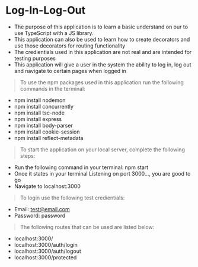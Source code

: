# Log-In-Log-Out

- The purpose of this application is to learn a basic understand on our to use TypeScript with a JS library.
- This application can also be used to learn how to create decorators and use those decorators for routing functionality
- The credientials used in this application are not real and are intended for testing purposes
- This application will give a user in the system the ability to log in, log out and navigate to certain pages when logged in

> To use the npm packages used in this application run the following commands in the terminal:

- npm install nodemon
- npm install concurrently
- npm install tsc-node
- npm install express
- npm install body-parser
- npm install cookie-session
- npm install reflect-metadata

> To start the application on your local server, complete the following steps:

- Run the following command in your terminal: npm start
- Once it states in your terminal Listening on port 3000..., you are good to go
- Navigate to localhost:3000

> To login use the following test credientials:

- Email: test@email.com
- Password: password

> The following routes that can be used are listed below:

- localhost:3000/
- localhost:3000/auth/login
- localhost:3000/auth/logout
- localhost:3000/protected
